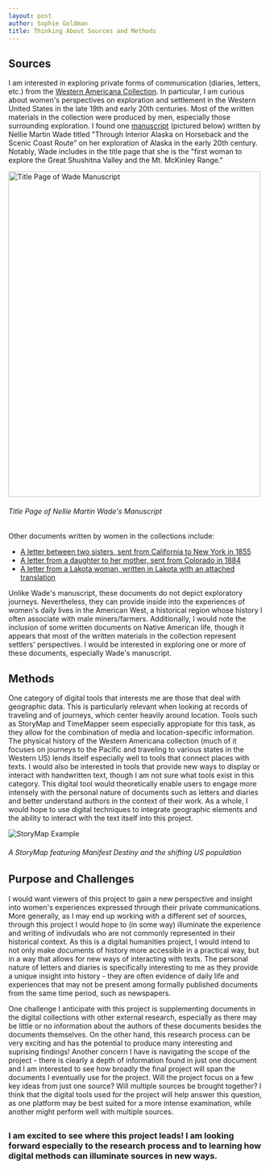 ```yaml
---
layout: post
author: Sophie Goldman
title: Thinking About Sources and Methods
---
```


## Sources

I am interested in exploring private forms of communication (diaries, letters, etc.) from the [Western Americana Collection](https://dpul.princeton.edu/pudl0017). In particular, I am curious about women's perspectives on exploration and settlement in the Western United States in the late 19th and early 20th centuries. Most of the written materials in the collection were produced by men, especially those surrounding exploration. I found one [manuscript](https://figgy.princeton.edu/catalog/d622ff36-1c99-4991-81a6-4885e9f23107) (pictured below) written by Nellie Martin Wade titled "Through Interior Alaska on Horseback and the Scenic Coast Route" on her exploration of Alaska in the early 20th century. Notably, Wade includes in the title page that she is the "first woman to explore the Great Shushitna Valley and the Mt. McKinley Range." 

<img src="https://iiif-cloud.princeton.edu/iiif/2/d1%2Fe6%2Fa8%2Fd1e6a8077c5045c58e01caf28a22c46f%2Fintermediate_file/full/1000,1291/0/default.jpg" width="500" height="645" alt = "Title Page of Wade Manuscript"/>

###### *Title Page of Nellie Martin Wade's Manuscript*

Other documents written by women in the collections include:
* [A letter between two sisters, sent from California to New York in 1855](https://findingaids.princeton.edu/collections/C1446/c13)
* [A letter from a daughter to her mother, sent from Colorado in 1884](https://findingaids.princeton.edu/collections/C1446/c26)
* [A letter from a Lakota woman, written in Lakota with an attached translation](https://findingaids.princeton.edu/collections/C1446/c23) 

Unlike Wade's manuscript, these documents do not depict exploratory journeys. Nevertheless, they can provide inside into the experiences of women's daily lives in the American West, a historical region whose history I often associate with male miners/farmers. Additionally, I would note the inclusion of some written documents on Native American life, though it appears that most of the written materials in the collection represent settlers' perspectives. I would be interested in exploring one or more of these documents, especially Wade's manuscript.

## Methods

One category of digital tools that interests me are those that deal with geographic data. This is particularly relevant when looking at records of traveling and of journeys, which center heavily around location. Tools such as StoryMap and TimeMapper seem especially appropiate for this task, as they allow for the combination of media and location-specific information. The physical history of the Western Americana collection (much of it focuses on journeys to the Pacific and traveling to various states in the Western US) lends itself especially well to tools that connect places with texts. I would also be interested in tools that provide new ways to display or interact with handwritten text, though I am not sure what tools exist in this category. This digital tool would theoretically enable users to engage more intensely with the personal nature of documents such as letters and diaries and better understand authors in the context of their work. As a whole, I would hope to use digital techniques to integrate geographic elements and the ability to interact with the text itself into this project.

![StoryMap Example](https://multimedia.report/images/tutorials/multimedia-tools/storymap-js.jpg)
###### *A StoryMap featuring Manifest Destiny and the shifting US population*

## Purpose and Challenges

I would want viewers of this project to gain a new perspective and insight into women's experiences expressed through their private communications. More generally, as I may end up working with a different set of sources, through this project I would hope to (in some way) illuminate the experience and writing of indivudals who are not commonly represented in their historical context. As this is a digital humanities project, I would intend to not only make documents of history more accessible in a practical way, but in a way that allows for new ways of interacting with texts. The personal nature of letters and diaries is specifically interesting to me as they provide a unique insight into history - they are often evidence of daily life and experiences that may not be present among formally published documents from the same time period, such as newspapers.

One challenge I anticipate with this project is supplementing documents in the digital collections with other external research, especially as there may be little or no information about the authors of these documents besides the documents themselves. On the other hand, this research process can be very exciting and has the potential to produce many interesting and suprising findings! 
Another concern I have is navigating the scope of the project - there is clearly a depth of information found in just one document and I am interested to see how broadly the final project will span the documents I eventually use for the project. Will the project focus on a few key ideas from just one source? Will multiple sources be brought together? I think that the digital tools used for the project will help answer this question, as one platform may be best suited for a more intense examination, while another might perform well with multiple sources. 

##
### I am excited to see where this project leads! I am looking forward especially to the research process and to learning how digital methods can illuminate sources in new ways.


